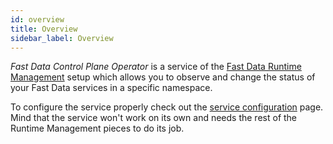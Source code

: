 ```yaml
---
id: overview
title: Overview
sidebar_label: Overview
---
```


<!--
WARNING: this file was automatically generated by Mia-Platform Doc Aggregator.
DO NOT MODIFY IT BY HAND.
Instead, modify the source file and run the aggregator to regenerate this file.
-->

_Fast Data Control Plane Operator_ is a service of the [Fast Data Runtime Management](../../fast_data/runtime_management/overview) setup which allows you to observe and change the status of your Fast Data services in a specific namespace.

To configure the service properly check out the [service configuration](../../fast_data/runtime_management/control_plane_operator) page. Mind that the service won't work on its own and needs the rest of the Runtime Management pieces to do its job.
